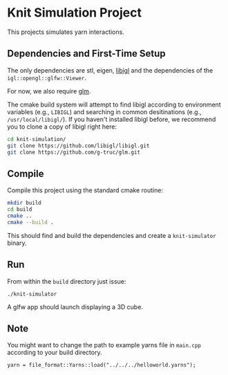 # Knit Simulation Project

This projects simulates yarn interactions.

## Dependencies and First-Time Setup

The only dependencies are stl, eigen, [libigl](http://libigl.github.io/libigl/) and
the dependencies of the `igl::opengl::glfw::Viewer`.

For now, we also require [glm](https://github.com/g-truc/glm).

The cmake build system will attempt to find libigl according to environment variables (e.g., `LIBIGL`) and searching in common desitinations (e.g., `/usr/local/libigl/`). If you haven't installed libigl before, we recommend you to clone a copy of libigl right here:

```Bash
cd knit-simulation/
git clone https://github.com/libigl/libigl.git
git clone https://github.com/g-truc/glm.git
```

## Compile

Compile this project using the standard cmake routine:

```Bash
mkdir build
cd build
cmake ..
cmake --build .
```

This should find and build the dependencies and create a `knit-simulator` binary.

## Run

From within the `build` directory just issue:

    ./knit-simulator

A glfw app should launch displaying a 3D cube.

## Note

You might want to change the path to example yarns file in `main.cpp` according to your build directory.

    yarn = file_format::Yarns::load("../../../helloworld.yarns");
